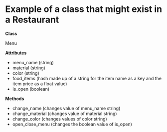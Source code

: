# Example of a class that might exist in a Restaurant

**Class**

Menu

**Attributes**

* menu_name (string)
* material (string)
* color (string)
* food_items (hash made up of a string for the item name as a key and the item price as a float value)
* is_open (boolean)

**Methods**

* change_name (changes value of menu_name string)
* change_material (changes value of material string)
* change_color (changes values of color string)
* open_close_menu (changes the boolean value of is_open)
